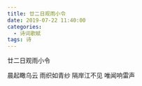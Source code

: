 ```yaml
---
title: 廿二日观雨小令
date: 2019-07-22 11:40:00
categories:
  - 诗词歌赋
tags: 诗
---
```

廿二日观雨小令

晨起瞰乌云
雨织如青纱
隔岸江不见
唯闻响雷声

<!-- more -->